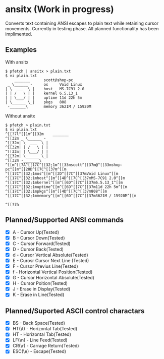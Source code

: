 # ansitx (Work in progress)
Converts text containing ANSI escapes to plain text while retaining cursor movements.
Currently in testing phase. All planned functionality has been implimented.

## Examples
With ansitx
```console
$ pfetch | ansitx > plain.txt
$ vi plain.txt
    _______      scott@shop-pc
 _ \______ -     os     Void Linux
| \  ___  \ |    host   MS-7C91 2.0
| | /   \ | |    kernel 6.5.13_1
| | \___/ | |    uptime 11d 22h 5m
| \______ \_|    pkgs   808
 -_______\       memory 3621M / 15920M

```
Without ansitx
```console
$ pfetch > plain.txt
$ vi plain.txt
^[[?7l^[[1m^[[32m    _______
^[[32m _ \______ -
^[[32m| \  ___  \ |
^[[32m| | /   \ | |
^[[32m| | \___/ | |
^[[32m| \______ \_|
^[[32m -_______\
^[[m^[[7A^[[17C^[[32;1m^[[33mscott^[[37m@^[[33mshop-pc^[[m^[[28D^[[7C^[[37m^[[m
^[[17C^[[32;1mos^[[m^[[2D^[[7C^[[37mVoid Linux^[[m
^[[17C^[[32;1mhost^[[m^[[4D^[[7C^[[37mMS-7C91 2.0^[[m
^[[17C^[[32;1mkernel^[[m^[[6D^[[7C^[[37m6.5.13_1^[[m
^[[17C^[[32;1muptime^[[m^[[6D^[[7C^[[37m11d 22h 5m^[[m
^[[17C^[[32;1mpkgs^[[m^[[4D^[[7C^[[37m808^[[m
^[[17C^[[32;1mmemory^[[m^[[6D^[[7C^[[37m3621M / 15920M^[[m

^[[?7h

```

## Planned/Supported ANSI commands
- [x] A - Cursor Up(Tested)
- [x] B - Cursor Down(Tested)
- [x] C - Cursor Forward(Tested)
- [x] D - Cursor Back(Tested)
- [x] d - Cursor Vertical Absolute(Tested)
- [x] E - Curosr Cursor Next Line (Tested)
- [x] F - Cursor Previus Line(Tested)
- [x] f - Horizontal Vertical Position(Tested)
- [x] G - Cursor Horizontal Absolute(Tested)
- [x] H - Cursor Poition(Tested)
- [x] J - Erase in Display(Tested)
- [x] K - Erase in Line(Tested)
## Planned/Suported ASCII control charactars
- [x] BS - Back Space(Tested)
- [x] HT(\t) - Horizontal Tab(Tested)
- [x] HT - Horizontal Tab(Tested)
- [x] LF(\n) - Line Feed(Tested)
- [x] CR(\r) - Carrage Return(Tested)
- [x] ESC(\e) - Escape(Tested)
